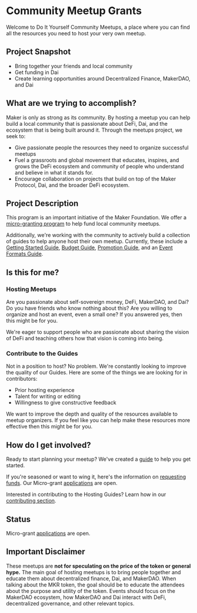 # Community Meetup Grants

Welcome to Do It Yourself Community Meetups, a place where you can find all the resources you need to host your very own meetup.

## Project Snapshot

* Bring together your friends and local community
* Get funding in Dai
* Create learning opportunities around Decentralized Finance, MakerDAO, and Dai

## What are we trying to accomplish?

Maker is only as strong as its community. By hosting a meetup you can help build a local community that is passionate about DeFi, Dai, and the ecosystem that is being built around it. Through the meetups project, we seek to:

* Give passionate people the resources they need to organize successful meetups
* Fuel a grassroots and global movement that educates, inspires, and grows the DeFi ecosystem and community of people who understand and believe in what it stands for.
* Encourage collaboration on projects that build on top of the Maker Protocol, Dai, and the broader DeFi ecosystem.

## Project Description

This program is an important initiative of the Maker Foundation. We offer a [micro-granting program](requesting-funds.md) to help fund local community meetups.

Additionally, we're working with the community to actively build a collection of guides to help anyone host their own meetup. Currently, these include a [Getting Started Guide](getting-started-guide.md), [Budget Guide](budget-guide.md), [Promotion Guide](promotion-guide.md), and an [Event Formats Guide](event-formats-guide.md).

## Is this for me?

### Hosting Meetups

Are you passionate about self-sovereign money, DeFi, MakerDAO, and Dai? Do you have friends who know nothing about this? Are you willing to organize and host an event, even a small one? If you answered yes, then this might be for you.

We're eager to support people who are passionate about sharing the vision of DeFi and teaching others how that vision is coming into being.

### Contribute to the Guides

Not in a position to host? No problem. We're constantly looking to improve the quality of our Guides. Here are some of the things we are looking for in contributors:

* Prior hosting experience
* Talent for writing or editing
* Willingness to give constructive feedback

We want to improve the depth and quality of the resources available to meetup organizers. If you feel like you can help make these resources more effective then this might be for you.

## How do I get involved?

Ready to start planning your meetup? We've created a [guide](getting-started-guide.md) to help you get started.

If you're seasoned or want to wing it, here's the information on [requesting funds](https://community-development.makerdao.com/meetups/requesting-funds). Our Micro-grant [applications](https://airtable.com/shr4HOtcZ8o3VZmek) are open.

Interested in contributing to the Hosting Guides? Learn how in our [contributing section](../contributing/).

## Status

Micro-grant [applications](https://airtable.com/shr4HOtcZ8o3VZmek) are open.

## Important Disclaimer

These meetups are **not for speculating on the price of the token or general hype.** The main goal of hosting meetups is to bring people together and educate them about decentralized finance, Dai, and MakerDAO. When talking about the MKR token, the goal should be to educate the attendees about the purpose and utility of the token. Events should focus on the MakerDAO ecosystem, how MakerDAO and Dai interact with DeFi, decentralized governance, and other relevant topics.

